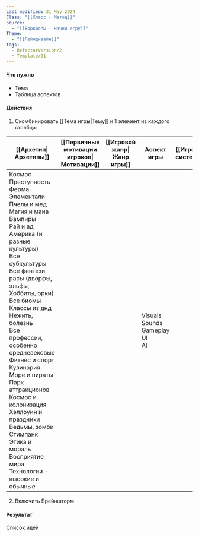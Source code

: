 ```yaml
---
Last modified: 31 May 2024
Class: "[[Класс - Метод]]"
Source:
  - "[[Воркшопы - Начни Игру]]"
Theme:
  - "[[Геймдизайн]]"
tags:
  - RefactorVersion/2
  - Template/01
---
```

#### Что нужно
- Тема
- Таблица аспектов

#### Действия
1. Скомбинировать [[Тема игры|Тему]] и 1 элемент из каждого столбца: 

| [[Архетип\|Архетипы]]                                                                                                                                                                                                                                                                                                                                                                                                                                                                                                        | [[Первичные мотивации игроков\|Мотивации]] | [[Игровой жанр\|Жанр игры]] | Аспект игры                               | [[Игровая система]] |
| ---------------------------------------------------------------------------------------------------------------------------------------------------------------------------------------------------------------------------------------------------------------------------------------------------------------------------------------------------------------------------------------------------------------------------------------------------------------------------------------------------------------------------- | ------------------------------------------ | --------------------------- | ----------------------------------------- | ------------------- |
| Космос<br>Преступность<br>Ферма<br>Элементали<br>Пчелы и мед<br>Магия и мана<br>Вампиры<br>Рай и ад<br>Америка (и разные культуры)<br>Все субкультуры<br>Все фентези расы (дворфы, эльфы, Хоббиты, орки)<br>Все биомы<br>Классы из днд<br>Нежить, болезнь <br>Все профессии, особенно средневековые<br>Фитнес и спорт<br>Кулинария<br>Море и пираты<br>Парк аттракционов<br>Космос и колонизация<br>Хэллоуин и праздники<br>Ведьмы, зомби<br>Стимпанк<br>Этика и мораль<br>Восприятие мира<br>Технологии - высокие и обычные |                                            |                             | Visuals<br>Sounds<br>Gameplay<br>UI<br>AI |                     |
2. Включить Брейншторм
#### Результат
Список идей

